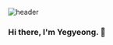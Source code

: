 ![header](https://capsule-render.vercel.app/api?type=waving&color=9ADCFF&height=300&section=header&text=H%20render&fontSize=90)


### Hi there, I'm Yegyeong. 👋

<!--<img src="https://img.shields.io/badge/Python-3766AB?style=flat-square&logo=Python&logoColor=white"/></a> -->

<!--
**Seo-Yegyeong/Seo-Yegyeong** is a ✨ _special_ ✨ repository because its `README.md` (this file) appears on your GitHub profile.

Here are some ideas to get you started:

- 🔭 I’m currently working on ...
- 🌱 I’m currently learning ...
- 👯 I’m looking to collaborate on ...
- 🤔 I’m looking for help with ...
- 💬 Ask me about ...
- 📫 How to reach me: ...
- 😄 Pronouns: ...
- ⚡ Fun fact: ...
-->
